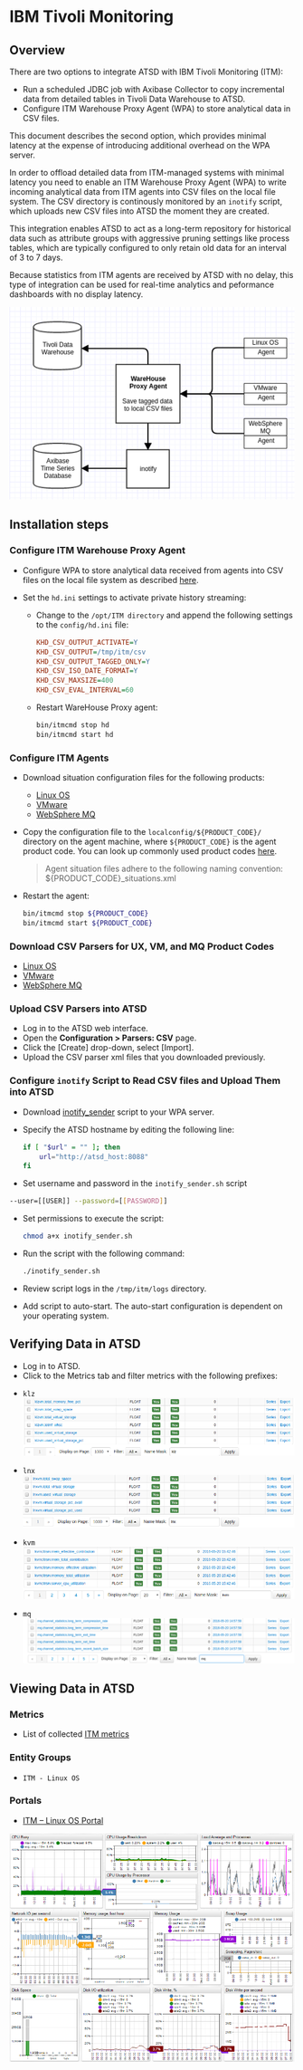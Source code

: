 # IBM Tivoli Monitoring

## Overview

There are two options to integrate ATSD with IBM Tivoli Monitoring (ITM):

* Run a scheduled JDBC job with Axibase Collector to copy incremental data from detailed tables in Tivoli Data Warehouse to ATSD.
* Configure ITM Warehouse Proxy Agent (WPA) to store analytical data in CSV files.

This document describes the second option, which provides minimal latency at the expense of introducing additional overhead on the WPA server.

In order to offload detailed data from ITM-managed systems with minimal latency you need to enable an ITM Warehouse Proxy Agent (WPA) to write incoming analytical data from ITM agents into CSV files on the local file system. The CSV directory is continously monitored by an `inotify` script, which uploads new CSV files into ATSD the moment they are created.

This integration enables ATSD to act as a long-term repository for historical data such as attribute groups with aggressive pruning settings like process tables, which are typically configured to only retain old data for an interval of 3 to 7 days.

Because statistics from ITM agents are received by ATSD with no delay, this type of integration can be used for real-time analytics and peformance dashboards with no display latency.

![](images/itm_diag.png "Warehouse Proxy Agent diagram")

## Installation steps

### Configure ITM Warehouse Proxy Agent

* Configure WPA to store analytical data received from agents into CSV files on the local file system as described [here](http://www-01.ibm.com/support/knowledgecenter/SSATHD_7.7.0/com.ibm.itm.doc_6.3fp2/adminuse/history_analytics_scenarios.htm "WPA").

* Set the `hd.ini` settings to activate private history streaming:

    * Change to the `/opt/ITM directory` and append the following settings to the `config/hd.ini` file:

        ```ini
        KHD_CSV_OUTPUT_ACTIVATE=Y
        KHD_CSV_OUTPUT=/tmp/itm/csv
        KHD_CSV_OUTPUT_TAGGED_ONLY=Y
        KHD_CSV_ISO_DATE_FORMAT=Y
        KHD_CSV_MAXSIZE=400
        KHD_CSV_EVAL_INTERVAL=60
        ```
    * Restart WareHouse Proxy agent:

        ```sh
        bin/itmcmd stop hd
        bin/itmcmd start hd
        ```

### Configure ITM Agents

* Download situation configuration files for the following products:

    - [Linux OS](csv-configs/agents/lz_situations.xml)
    - [VMware](csv-configs/agents/vm_situations.xml)
    - [WebSphere MQ](csv-configs/agents/mq_situations.xml)

* Copy the configuration file to the `localconfig/${PRODUCT_CODE}/` directory on the agent machine, where `${PRODUCT_CODE}` is the agent product code. You can look up commonly used product codes [here](http://www-01.ibm.com/support/docview.wss?uid=swg21265222).

    > Agent situation files adhere to the following naming convention: ${PRODUCT_CODE}_situations.xml

* Restart the agent:
    
    ```sh
    bin/itmcmd stop ${PRODUCT_CODE}
    bin/itmcmd start ${PRODUCT_CODE}
    ```

### Download CSV Parsers for UX, VM, and MQ Product Codes

   - [Linux OS](csv-configs/atsd/klz-csv-configs.xml)
   - [VMware](csv-configs/atsd/kvm-csv-configs.xml)
   - [WebSphere MQ](csv-configs/atsd/mq-csv-configs.xml)

### Upload CSV Parsers into ATSD

- Log in to the ATSD web interface.
- Open the **Configuration > Parsers: CSV** page.
- Click the [Create] drop-down, select [Import].
- Upload the CSV parser xml files that you downloaded previously.

### Configure `inotify` Script to Read CSV files and Upload Them into ATSD

* Download [inotify_sender](inotify_sender.sh) script to your WPA server.

* Specify the ATSD hostname by editing the following line:

    ```sh
    if [ "$url" = "" ]; then
        url="http://atsd_host:8088"
    fi
    ```
	
	
* Set username and password in the `inotify_sender.sh` script

```bash
--user=[[USER]] --password=[[PASSWORD]]
```

* Set permissions to execute the script:
    ```sh
    chmod a+x inotify_sender.sh
    ```

* Run the script with the following command:
    ```sh
    ./inotify_sender.sh
    ```
* Review script logs in the `/tmp/itm/logs` directory.

* Add script to auto-start. The auto-start configuration is dependent on your operating system.

## Verifying Data in ATSD

* Log in to ATSD.
* Click to the Metrics tab and filter metrics with the following prefixes:

 - `klz`
  ![](images/klz_metrics.png)

 - `lnx`
  ![](images/lnx_metrics.png)

 - `kvm`
  ![](images/kvm_metrics.png)


 - `mq`
  ![](images/mq_metrics.png)


## Viewing Data in ATSD

### Metrics

* List of collected [ITM metrics](metric-list.md)

### Entity Groups

- `ITM - Linux OS`

### Portals
- [ITM – Linux OS Portal](http://apps.axibase.com/chartlab/43f054ee)

![](images/itm_linux_portal.png "itm_linux_portal")
